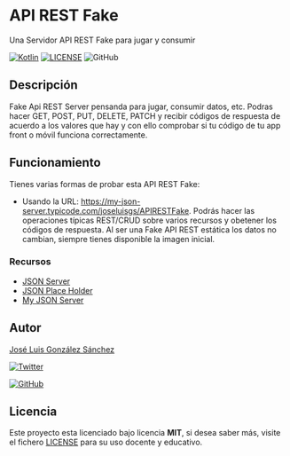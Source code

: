 # API REST Fake

Una Servidor API REST Fake para jugar y consumir

[![Kotlin](https://img.shields.io/badge/API-REST-blue)](https://www.bbvaapimarket.com/es/mundo-api/api-rest-que-es-y-cuales-son-sus-ventajas-en-el-desarrollo-de-proyectos/)
[![LICENSE](https://img.shields.io/badge/Lisence-MIT-green)](https://github.com/joseluisgs/APIRESTFake/blob/master/LICENSE)
![GitHub](https://img.shields.io/github/last-commit/joseluisgs/APIRESTFake)

## Descripción

Fake Api REST Server pensanda para jugar, consumir datos, etc.
Podras hacer GET, POST, PUT, DELETE, PATCH y recibir códigos de respuesta de acuerdo a los valores que hay y con ello comprobar si tu código de tu app front o móvil funciona correctamente.

## Funcionamiento

Tienes varias formas de probar esta API REST Fake: 
- Usando la URL: https://my-json-server.typicode.com/joseluisgs/APIRESTFake. Podrás hacer las operaciones típicas REST/CRUD sobre varios recursos y obetener los códigos de respuesta. Al ser una Fake API REST estática los datos no cambian, siempre tienes disponible la imagen inicial. 

### Recursos
- [JSON Server](https://github.com/typicode/json-server)
- [JSON Place Holder](https://jsonplaceholder.typicode.com)
- [My JSON Server](https://my-json-server.typicode.com/)


## Autor
[José Luis González Sánchez](https://twitter.com/joseluisgonsan) 

[![Twitter](https://img.shields.io/twitter/follow/joseluisgonsan?style=social)](https://twitter.com/joseluisgonsan)

[![GitHub](https://img.shields.io/github/followers/joseluisgs?style=social)](https://github.com/joseluisgs)

## Licencia

Este proyecto esta licenciado bajo licencia **MIT**, si desea saber más, visite el fichero [LICENSE](https://github.com/joseluisgs/APIRESTFake/blob/master/LICENSE) para su uso docente y educativo.

